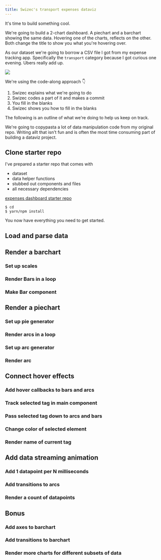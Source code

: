 ```yaml
---
title: Swizec's transport expenses dataviz
---
```


It's time to build something cool. 

We're going to build a 2-chart dashboard. A piechart and a barchart showing the same data. Hovering one of the charts, reflects on the other. Both change the title to show you what you're hovering over.

As our dataset we're going to borrow a CSV file I got from my expense tracking app. Specifically the `transport` category because I got curious one evening. Ubers really add up.

![](../images/connected-dataviz.gif)

We're using the code-along approach 👇

1. Swizec explains what we're going to do
2. Swizec codes a part of it and makes a commit
3. You fill in the blanks
4. Swizec shows you how to fill in the blanks 

The following is an outline of what we're doing to help us keep on track.

We're going to copypasta a lot of data manipulation code from my original repo. Writing allt that isn't fun and is often the most time consuming part of building a dataviz project.

## Clone starter repo

I've prepared a starter repo that comes with

- dataset
- data helper functions
- stubbed out components and files
- all necessary dependencies

[expenses dashboard starter repo](https://github.com/Swizec/react-d3-workshop-mar-2018)

```
$ cd 
$ yarn/npm install
```

You now have everything you need to get started.

## Load and parse data

## Render a barchart

### Set up scales
### Render Bars in a loop
### Make Bar component

## Render a piechart

### Set up pie generator
### Render arcs in a loop
### Set up arc generator
### Render arc

## Connect hover effects

### Add hover callbacks to bars and arcs
### Track selected tag in main component
### Pass selected tag down to arcs and bars
### Change color of selected element
### Render name of current tag

## Add data streaming animation

### Add 1 datapoint per N milliseconds
### Add transitions to arcs
### Render a count of datapoints

## Bonus

### Add axes to barchart
### Add transitions to barchart
### Render more charts for different subsets of data